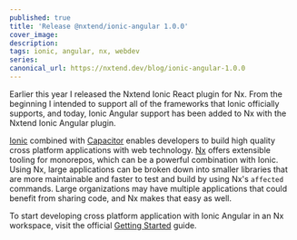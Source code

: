 ```yaml
---
published: true
title: 'Release @nxtend/ionic-angular 1.0.0'
cover_image:
description:
tags: ionic, angular, nx, webdev
series:
canonical_url: https://nxtend.dev/blog/ionic-angular-1.0.0
---
```


Earlier this year I released the Nxtend Ionic React plugin for Nx. From the beginning I intended to support all of the frameworks that Ionic officially supports, and today, Ionic Angular support has been added to Nx with the Nxtend Ionic Angular plugin.

[Ionic](https://ionicframework.com) combined with [Capacitor](https://capacitorjs.com/) enables developers to build high quality cross platform applications with web technology. [Nx](https://nx.dev) offers extensible tooling for monorepos, which can be a powerful combination with Ionic. Using Nx, large applications can be broken down into smaller libraries that are more maintainable and faster to test and build by using Nx's `affected` commands. Large organizations may have multiple applications that could benefit from sharing code, and Nx makes that easy as well.

To start developing cross platform application with Ionic Angular in an Nx workspace, visit the official [Getting Started](https://nxtend.dev/docs/ionic-angular/getting-started) guide.
